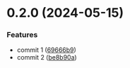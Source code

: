 # 0.2.0 (2024-05-15)


### Features

* commit 1 ([69666b9](https://github.com/pjoshi2023/test3/commit/69666b95c769d4aca1eb0f56e9d6d06dba0ca823))
* commit 2 ([be8b90a](https://github.com/pjoshi2023/test3/commit/be8b90a80a51a8b8a842ef580a6403b2b5d126bf))



